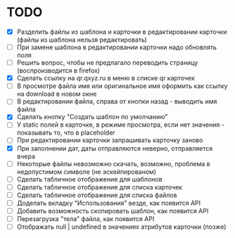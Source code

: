 # TODO

- [x] Разделить файлы из шаблона и карточки в редактировании карточки (файлы из шаблона нельзя редактировать)
- [ ] При замене шаблона в редактировании карточки надо обновлять поля
- [ ] Решить вопрос, чтобы не предлагало переводить страницу (воспроизводится в firefox)
- [x] Сделать ссылку на qr.qxyz.ru в меню в списке qr карточек
- [ ] В просмотре файла имя или оригинальное имя оформить как ссылку на download в новом окне
- [ ] В редактировании файла, справа от кнопки назад - выводить имя файла
- [x] Сделать кнопку "Создать шаблон по умолчанию"
- [ ] У static полей в карточке, в режиме просмотра, если нет значения - показывать то, что в placeholder
- [ ] При редактировании карточки запрашивать карточку заново
- [x] При заполнении дат, даты отправляются неверно, отправляется вчера
- [ ] Некоторые файлы невозможно скачать, возможно, проблема в недопустимом символе (не эскейпированом)
- [ ] Сделать табличное отображение для шаблонов
- [ ] Сделать табличное отображение для списка карточек
- [ ] Сделать табличное отображение для списка файлов
- [ ] Доделать вкладку "Использования" везде, как появится API
- [ ] Добавить возможность скопировать шаблон, как появится API
- [ ] Перезагрузка "тела" файла, как появится API
- [ ] Отображать null | undefined в значениях атрибутов карточки (позже)

